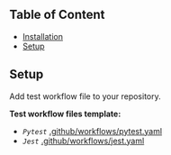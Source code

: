 ## Table of Content
- [Installation](https://github.com/gelocraft/github-pr-code-coverage/releases/tag/v0.1.0)
- [Setup](#setup)


## Setup

Add test workflow file to your repository.

**Test workflow files template:**
- *`Pytest`* [.github/workflows/pytest.yaml](./.github/example/workflows/pytest.yaml)
- *`Jest`* [.github/workflows/jest.yaml](./.github/example/workflows/jest.yaml)
